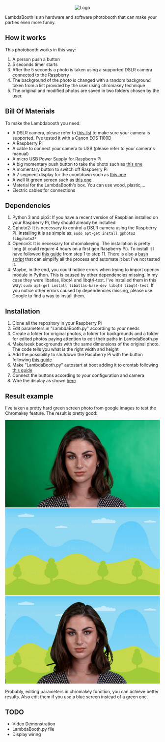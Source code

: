 
<p align="center">
  <img
    alt="Logo"
    src="https://github.com/leobel96/LambdaBooth/blob/master/images/logo.svg"
    width="500"
  />
</p>


LambdaBooth is an hardware and software photobooth that can make your parties even more funny.


## How it works
This photobooth works in this way: 
1. A person push a button 
2. 5 seconds timer starts
3. After the 5 seconds a photo is taken using a supported DSLR camera connected to the Raspberry
4. The background of the photo is changed with a random background taken from a list provided by the user using chromakey technique
5. The original and modified photos are saved in two folders chosen by the user.

## Bill Of Materials
To make the Lambdabooth you need:
- A DSLR camera, please refer to [this list](http://www.gphoto.org/proj/libgphoto2/support.php) to make sure your camera is supported. I've tested it with a Canon EOS 1100D
- A Raspberry Pi
- A cable to connect your camera to USB (please refer to your camera's manual)
- A micro USB Power Supply for Raspberry Pi
- A big momentary push button to take the photo such as [this one](https://it.aliexpress.com/store/product/16mm-BIG-head-Plastic-Emergency-Stop-switch-1NO1NC-LA16-11ZS-A/2030101_32755091219.html?spm=a2g0y.12010108.1000016.1.34c85ab5uKJrBb&isOrigTitle=true)
- A momentary button to switch off Raspberry Pi
- A 7 segment display for the countdown such as [this one](https://www.aliexpress.com/item/Free-Shipping-1pcs-Common-Anode-1-Bit-Digital-Tube-7-segment-2-3-inch-Red-LED/32282721171.html?spm=a2g0s.8937460.0.0.6cae2e0ef7D98c)
- A well lit green screen such as [this one](https://www.amazon.com/LimoStudio-AGG1338-Studio-Backdrop-Included/dp/B00KQ23GGW/ref=sr_1_8?s=photo&ie=UTF8&qid=1532250306&sr=1-8&keywords=green+screen&dpID=41yE%252BXGppLL&preST=_SY300_QL70_&dpSrc=srch)
- Material for the LambdaBooth's box. You can use wood, plastic,...
- Electric cables for connections

## Dependencies
1. Python 3 and pip3: If you have a recent version of Raspbian installed on your Raspberry Pi, they should already be installed
2. Gphoto2: It is necessary to control a DSLR camera using the Raspberry Pi. Installing it is as simple as: `sudo apt-get install gphoto2 libgphoto2*`
3. Opencv3: It is necessary for chromakeying. The installation is pretty long (it could require 4 hours on a first gen Raspberry Pi). To install it I have followed [this guide](https://www.life2coding.com/install-opencv-3-4-0-python-3-raspberry-pi-3/) from step 1 to step 11. There is also a [bash script](https://github.com/pageauc/opencv3-setup) that can simplify all the process and automate it but I've not tested it.
4. Maybe, in the end, you could notice errors when trying to import opencv module in Python. This is caused by other dependencies missing. In my case they were libatlas, libqt4 and libqt4-test. I've installed them in this way: `sudo apt-get install libatlas-base-dev libqt4 libqt4-test`. If you notice other errors caused by dependencies missing, please use Google to find a way to install them.

## Installation
1. Clone all the repository in your Raspberry Pi
2. Edit parameters in "LambdaBooth.py" according to your needs
3. Create a folder for original photos, a folder for backgrounds and a folder for edited photos paying attention to edit their paths in LambdaBooth.py
4. Make/seek backgrounds with the same dimensions of the original photo. The code tells you what is the right width and height
5. Add the possibility to shutdown the Raspberry Pi with the button following [this guide](https://github.com/raspberrypi/firmware/blob/master/boot/overlays/README#L619)
6. Make "LambdaBooth.py" autostart at boot adding it to crontab following [this guide](https://www.raspberrypi.org/forums/viewtopic.php?t=139774#p927101)
7. Connect the buttons according to your configuration and camera
8. Wire the display as shown [here]()

## Result example
I've taken a pretty hard green screen photo from google images to test the Chromakey feature. The result is pretty good:

![Original Image](/images/front.jpg)
![Background](/images/background.jpg)
![Result Image](/images/front_mod.jpg)

Probably, editing parameters in chromakey function, you can achieve better results. Also edit them if you use a blue screen instead of a green one.

## TODO
- Video Demonstration
- LambdaBooth.py file
- Display wiring
